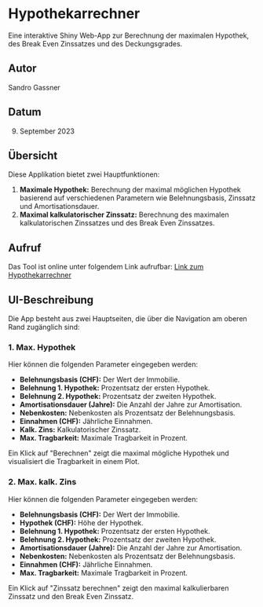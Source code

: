 # Hypothekarrechner

Eine interaktive Shiny Web-App zur Berechnung der maximalen Hypothek, des Break Even Zinssatzes und des Deckungsgrades.

## Autor

Sandro Gassner

## Datum

9. September 2023

## Übersicht

Diese Applikation bietet zwei Hauptfunktionen:

1. **Maximale Hypothek:** Berechnung der maximal möglichen Hypothek basierend auf verschiedenen Parametern wie Belehnungsbasis, Zinssatz und Amortisationsdauer.
2. **Maximal kalkulatorischer Zinssatz:** Berechnung des maximalen kalkulatorischen Zinssatzes und des Break Even Zinssatzes.

## Aufruf

Das Tool ist online unter folgendem Link aufrufbar: [Link zum Hypothekarrechner](https://sgassner.shinyapps.io/maxhypo/)

## UI-Beschreibung

Die App besteht aus zwei Hauptseiten, die über die Navigation am oberen Rand zugänglich sind:

### 1. Max. Hypothek

Hier können die folgenden Parameter eingegeben werden:
- **Belehnungsbasis (CHF):** Der Wert der Immobilie.
- **Belehnung 1. Hypothek:** Prozentsatz der ersten Hypothek.
- **Belehnung 2. Hypothek:** Prozentsatz der zweiten Hypothek.
- **Amortisationsdauer (Jahre):** Die Anzahl der Jahre zur Amortisation.
- **Nebenkosten:** Nebenkosten als Prozentsatz der Belehnungsbasis.
- **Einnahmen (CHF):** Jährliche Einnahmen.
- **Kalk. Zins:** Kalkulatorischer Zinssatz.
- **Max. Tragbarkeit:** Maximale Tragbarkeit in Prozent.

Ein Klick auf "Berechnen" zeigt die maximal mögliche Hypothek und visualisiert die Tragbarkeit in einem Plot.

### 2. Max. kalk. Zins

Hier können die folgenden Parameter eingegeben werden:
- **Belehnungsbasis (CHF):** Der Wert der Immobilie.
- **Hypothek (CHF):** Höhe der Hypothek.
- **Belehnung 1. Hypothek:** Prozentsatz der ersten Hypothek.
- **Belehnung 2. Hypothek:** Prozentsatz der zweiten Hypothek.
- **Amortisationsdauer (Jahre):** Die Anzahl der Jahre zur Amortisation.
- **Nebenkosten:** Nebenkosten als Prozentsatz der Belehnungsbasis.
- **Einnahmen (CHF):** Jährliche Einnahmen.
- **Max. Tragbarkeit:** Maximale Tragbarkeit in Prozent.

Ein Klick auf "Zinssatz berechnen" zeigt den maximal kalkulierbaren Zinssatz und den Break Even Zinssatz.
